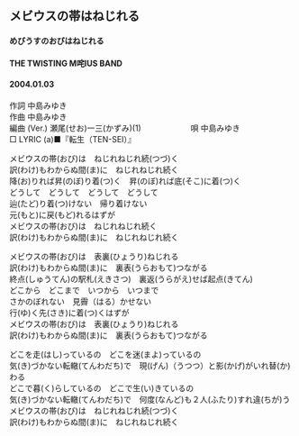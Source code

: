 ## メビウスの帯はねじれる
#### めびうすのおびはねじれる
#### THE TWISTING M咤IUS BAND
#### 2004.01.03


作詞     中島みゆき　　　　　   
作曲      中島みゆき  　　　   
編曲 (Ver.) 瀬尾(せお)一三(かずみ)(1)　　　　　　
唄     中島みゆき     
□ LYRIC (a)■『転生（TEN-SEI）』    
   
メビウスの帯(おび)は　ねじれねじれ続(つづ)く   
訳(わけ)もわからぬ間(ま)に　ねじれねじれ続く   
降(お)りれば昇(のぼ)り着(つ)く　昇(のぼ)れば底(そこ)に着(つ)く   
どうして　どうして　どうして　どうして   
辿(たど)り着(つ)けない　帰り着けない   
元(もと)に戻(もど)れるはずが   
メビウスの帯(おび)は　ねじれねじれ続く   
訳(わけ)もわからぬ間(ま)に　ねじれねじれ続く   
   
メビウスの帯(おび)は　表裏(ひょうり)ねじれる   
訳(わけ)もわからぬ間(ま)に　裏表(うらおもて)つながる   
終点(しゅうてん)の駅札(えきさつ)　裏返(うらがえ)せば起点(きてん)   
どこから　どこまで　いつから　いつまで   
さかのぼれない　見霽（はる）かせない   
行(ゆ)く先(さき)に着(つ)くはずが   
メビウスの帯(おび)は　表裏(ひょうり)ねじれる   
訳(わけ)もわからぬ間(ま)に　裏表(うらおもて)つながる   
   
どこを走(はし)っているの　どこを迷(まよ)っているの   
気(き)づかない転轍(てんわだち)で　現(げん)（うつつ）と影(かげ)がいれ替(か)わる   
どこで暮(く)らしているの　どこで生(い)きているの   
気(き)づかない転轍(てんわだち)で　何度(なんど)も２人(ふたり)すれ違(ちが)う   
メビウスの帯(おび)は　ねじれねじれ続(つづ)く   
訳(わけ)もわからぬ間(ま)に　ねじれねじれ続く   
